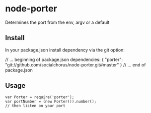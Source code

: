 node-porter
===========

Determines the port from the env, argv or a default

## Install

In your package.json install dependency via the git option:

  // ... beginning of package.json
  dependencies: {
    "porter": "git://github.com/socialchorus/node-porter.git#master"
  }
  // ... end of package.json

## Usage

    var Porter = require('porter');
    var portNumber = (new Porter()).number();
    // then listen on your port
